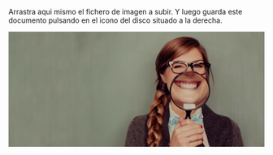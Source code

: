 Arrastra aqui mismo el fichero de imagen a subir.
Y luego guarda este documento pulsando en el icono del disco situado a la derecha.



![cabecera.jpg](/imgs/personas/cabecera.jpg)



